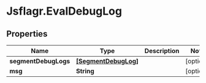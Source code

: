 # Jsflagr.EvalDebugLog

## Properties
Name | Type | Description | Notes
------------ | ------------- | ------------- | -------------
**segmentDebugLogs** | [**[SegmentDebugLog]**](SegmentDebugLog.md) |  | [optional] 
**msg** | **String** |  | [optional] 


